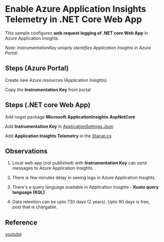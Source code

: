 # Enable Azure Application Insights Telemetry in .NET Core Web App

This sample configures **web request logging of .NET core Web App** in Azure Application Insights.

_Note: InstrumentationKey uniqely identifies Application Insights in Azure Portal_

## Steps (Azure Portal)
Create new Azure resources (Application Insights)

Copy the **Instrumentation Key** from portal 

## Steps (.NET core Web App)
Add nuget package **Microsoft.ApplicationInsights.AspNetCore**

Add **Instrumentation Key** in [ApplicationSettings.Json](https://github.com/nidhisht/AzureSamples/blob/328df6fbd0482f1a086d3ab857c3c728057c0ead/csharp_dotnetcore/03.webapp-appinsights/appsettings.json#L2)

Add **Application Insights Telemetry** in the [Starup.cs](https://github.com/nidhisht/AzureSamples/blob/4865ebf90752f4bde568819bd5ac6d26a3a3125a/csharp_dotnetcore/03.webapp-appinsights/Startup.cs#L33)

## Observations
1. Local web app (not published) with **Instrumentation Key** can send messages to Azure Application Insights.

2. There is few minutes delay in seeing logs in Azure Application Insights. 

3. There's a query language available in Application Insights - **Kusto query language (KQL)**.

4. Data retention can be upto 730 days (2 years). Upto 90 days is free, post that is chargable.

## Reference
[youtube](https://www.youtube.com/watch?v=f9PNECCb2EI)
